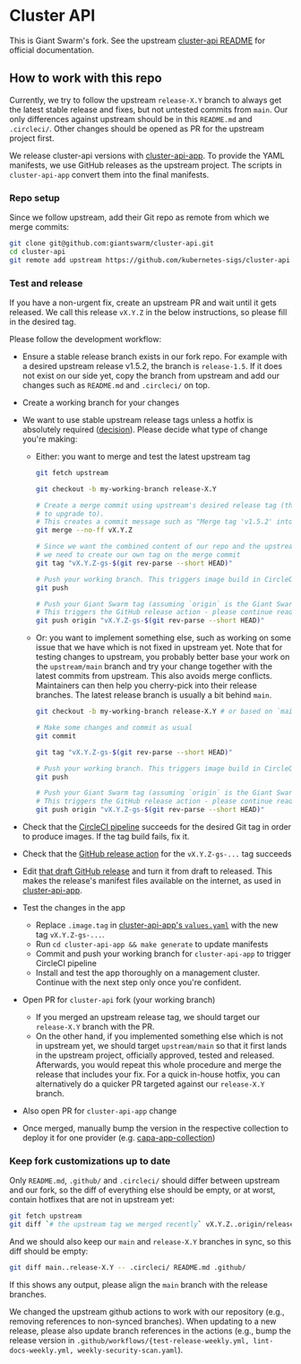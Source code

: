 # Cluster API

This is Giant Swarm's fork. See the upstream [cluster-api README](https://github.com/kubernetes-sigs/cluster-api/blob/main/README.md) for official documentation.

## How to work with this repo

Currently, we try to follow the upstream `release-X.Y` branch to always get the latest stable release and fixes, but not untested commits from `main`. Our only differences against upstream should be in this `README.md` and `.circleci/`. Other changes should be opened as PR for the upstream project first.

We release cluster-api versions with [cluster-api-app](https://github.com/giantswarm/cluster-api-app/). To provide the YAML manifests, we use GitHub releases as the upstream project. The scripts in `cluster-api-app` convert them into the final manifests.

### Repo setup

Since we follow upstream, add their Git repo as remote from which we merge commits:

```sh
git clone git@github.com:giantswarm/cluster-api.git
cd cluster-api
git remote add upstream https://github.com/kubernetes-sigs/cluster-api.git
```

### Test and release

If you have a non-urgent fix, create an upstream PR and wait until it gets released. We call this release `vX.Y.Z` in the below instructions, so please fill in the desired tag.

Please follow the development workflow:

- Ensure a stable release branch exists in our fork repo. For example with a desired upstream release v1.5.2, the branch is `release-1.5`. If it does not exist on our side yet, copy the branch from upstream and add our changes such as `README.md` and `.circleci/` on top.
- Create a working branch for your changes
- We want to use stable upstream release tags unless a hotfix is absolutely required ([decision](https://intranet.giantswarm.io/docs/product/pdr/010_fork_management/)). Please decide what type of change you're making:

  - Either: you want to merge and test the latest upstream tag

    ```sh
    git fetch upstream

    git checkout -b my-working-branch release-X.Y

    # Create a merge commit using upstream's desired release tag (the one we want
    # to upgrade to).
    # This creates a commit message such as "Merge tag 'v1.5.2' into release-1.5".
    git merge --no-ff vX.Y.Z

    # Since we want the combined content of our repo and the upstream Git tag,
    # we need to create our own tag on the merge commit
    git tag "vX.Y.Z-gs-$(git rev-parse --short HEAD)"

    # Push your working branch. This triggers image build in CircleCI
    git push

    # Push your Giant Swarm tag (assuming `origin` is the Giant Swarm fork).
    # This triggers the GitHub release action - please continue reading below!
    git push origin "vX.Y.Z-gs-$(git rev-parse --short HEAD)"
    ```

  - Or: you want to implement something else, such as working on some issue that we have which is not fixed in upstream yet. Note that for testing changes to upstream, you probably better base your work on the `upstream/main` branch and try your change together with the latest commits from upstream. This also avoids merge conflicts. Maintainers can then help you cherry-pick into their release branches. The latest release branch is usually a bit behind `main`.

    ```sh
    git checkout -b my-working-branch release-X.Y # or based on `main` instead of `release-X.Y`, see hint above

    # Make some changes and commit as usual
    git commit

    git tag "vX.Y.Z-gs-$(git rev-parse --short HEAD)"

    # Push your working branch. This triggers image build in CircleCI
    git push

    # Push your Giant Swarm tag (assuming `origin` is the Giant Swarm fork).
    # This triggers the GitHub release action - please continue reading below!
    git push origin "vX.Y.Z-gs-$(git rev-parse --short HEAD)"
    ```

- Check that the [CircleCI pipeline](https://app.circleci.com/pipelines/github/giantswarm/cluster-api) succeeds for the desired Git tag in order to produce images. If the tag build fails, fix it.
- Check that the [GitHub release action](https://github.com/giantswarm/cluster-api/actions) for the `vX.Y.Z-gs-...` tag succeeds
- Edit [that draft GitHub release](https://github.com/giantswarm/cluster-api/releases) and turn it from draft to released. This makes the release's manifest files available on the internet, as used in [cluster-api-app](https://github.com/giantswarm/cluster-api-app).
- Test the changes in the app

  - Replace `.image.tag` in [cluster-api-app's `values.yaml`](https://github.com/giantswarm/cluster-api-app/blob/master/helm/cluster-api/values.yaml) with the new tag `vX.Y.Z-gs-...`.
  - Run `cd cluster-api-app && make generate` to update manifests
  - Commit and push your working branch for `cluster-api-app` to trigger CircleCI pipeline
  - Install and test the app thoroughly on a management cluster. Continue with the next step only once you're confident.
- Open PR for `cluster-api` fork (your working branch)

  - If you merged an upstream release tag, we should target our `release-X.Y` branch with the PR.
  - On the other hand, if you implemented something else which is not in upstream yet, we should target `upstream/main` so that it first lands in the upstream project, officially approved, tested and released. Afterwards, you would repeat this whole procedure and merge the release that includes your fix. For a quick in-house hotfix, you can alternatively do a quicker PR targeted against our `release-X.Y` branch.
- Also open PR for `cluster-api-app` change
- Once merged, manually bump the version in the respective collection to deploy it for one provider (e.g. [capa-app-collection](https://github.com/giantswarm/capa-app-collection/))

### Keep fork customizations up to date

Only `README.md`, `.github/` and `.circleci/` should differ between upstream and our fork, so the diff of everything else should be empty, or at worst, contain hotfixes that are not in upstream yet:

```sh
git fetch upstream
git diff `# the upstream tag we merged recently` vX.Y.Z..origin/release-X.Y `# our release branch` -- ':!.circleci/' ':!README.md'
```

And we should also keep our `main` and `release-X.Y` branches in sync, so this diff should be empty:

```sh
git diff main..release-X.Y -- .circleci/ README.md .github/
```

If this shows any output, please align the `main` branch with the release branches.

We changed the upstream github actions to work with our repository (e.g., removing references to non-synced branches).
When updating to a new release, please also update branch references in the actions (e.g., bump the release version in `.github/workflows/{test-release-weekly.yml, lint-docs-weekly.yml, weekly-security-scan.yaml`).
